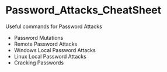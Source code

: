 # Password_Attacks_CheatSheet
Useful commands for Password Attacks

- Password Mutations
- Remote Password Attacks
- Windows Local Password Attacks
- Linux Local Password Attacks
- Cracking Passwords
